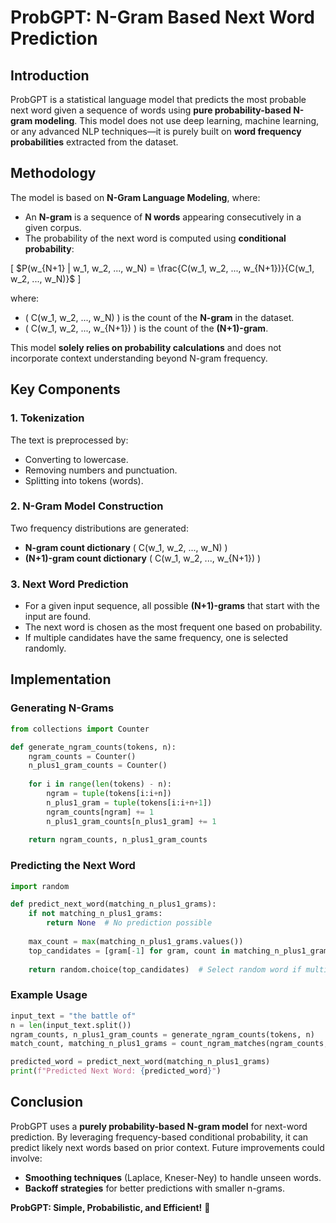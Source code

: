 # ProbGPT: N-Gram Based Next Word Prediction

## Introduction
ProbGPT is a statistical language model that predicts the most probable next word given a sequence of words using **pure probability-based N-gram modeling**. This model does not use deep learning, machine learning, or any advanced NLP techniques—it is purely built on **word frequency probabilities** extracted from the dataset.

## Methodology
The model is based on **N-Gram Language Modeling**, where:
- An **N-gram** is a sequence of **N words** appearing consecutively in a given corpus.
- The probability of the next word is computed using **conditional probability**:

\[
$P(w_{N+1} | w_1, w_2, ..., w_N) = \frac{C(w_1, w_2, ..., w_{N+1})}{C(w_1, w_2, ..., w_N)}$
\]

where:
- \( C(w_1, w_2, ..., w_N) \) is the count of the **N-gram** in the dataset.
- \( C(w_1, w_2, ..., w_{N+1}) \) is the count of the **(N+1)-gram**.

This model **solely relies on probability calculations** and does not incorporate context understanding beyond N-gram frequency.

## Key Components

### **1. Tokenization**
The text is preprocessed by:
- Converting to lowercase.
- Removing numbers and punctuation.
- Splitting into tokens (words).

### **2. N-Gram Model Construction**
Two frequency distributions are generated:
- **N-gram count dictionary** \( C(w_1, w_2, ..., w_N) \)
- **(N+1)-gram count dictionary** \( C(w_1, w_2, ..., w_{N+1}) \)

### **3. Next Word Prediction**
- For a given input sequence, all possible **(N+1)-grams** that start with the input are found.
- The next word is chosen as the most frequent one based on probability.
- If multiple candidates have the same frequency, one is selected randomly.

## Implementation
### **Generating N-Grams**
```python
from collections import Counter

def generate_ngram_counts(tokens, n):
    ngram_counts = Counter()
    n_plus1_gram_counts = Counter()
    
    for i in range(len(tokens) - n):
        ngram = tuple(tokens[i:i+n])
        n_plus1_gram = tuple(tokens[i:i+n+1])
        ngram_counts[ngram] += 1
        n_plus1_gram_counts[n_plus1_gram] += 1
    
    return ngram_counts, n_plus1_gram_counts
```

### **Predicting the Next Word**
```python
import random

def predict_next_word(matching_n_plus1_grams):
    if not matching_n_plus1_grams:
        return None  # No prediction possible
    
    max_count = max(matching_n_plus1_grams.values())
    top_candidates = [gram[-1] for gram, count in matching_n_plus1_grams.items() if count == max_count]
    
    return random.choice(top_candidates)  # Select random word if multiple have the same max frequency
```

### **Example Usage**
```python
input_text = "the battle of"
n = len(input_text.split())
ngram_counts, n_plus1_gram_counts = generate_ngram_counts(tokens, n)
match_count, matching_n_plus1_grams = count_ngram_matches(ngram_counts, n_plus1_gram_counts, input_text)

predicted_word = predict_next_word(matching_n_plus1_grams)
print(f"Predicted Next Word: {predicted_word}")
```

## Conclusion
ProbGPT uses a **purely probability-based N-gram model** for next-word prediction. By leveraging frequency-based conditional probability, it can predict likely next words based on prior context. Future improvements could involve:
- **Smoothing techniques** (Laplace, Kneser-Ney) to handle unseen words.
- **Backoff strategies** for better predictions with smaller n-grams.

**ProbGPT: Simple, Probabilistic, and Efficient!** 🚀

